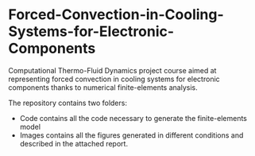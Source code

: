 # Forced-Convection-in-Cooling-Systems-for-Electronic-Components
Computational Thermo-Fluid Dynamics project course aimed at representing forced convection in cooling systems for electronic components thanks to numerical finite-elements analysis.

The repository contains two folders: 
* Code contains all the code necessary to generate the finite-elements model
* Images contains all the figures generated in different conditions and described in the attached report.
